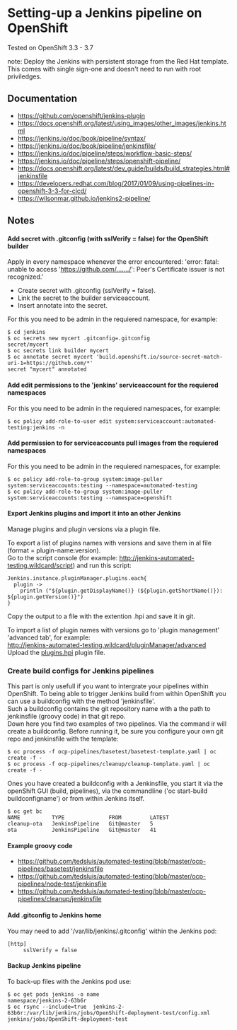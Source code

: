 # Setting-up a Jenkins pipeline on OpenShift
  
Tested on OpenShift 3.3 - 3.7  
  
note: Deploy the Jenkins with persistent storage from the Red Hat template. This comes with single sign-one and doesn't need to run with root priviledges.    
  
## Documentation
* https://github.com/openshift/jenkins-plugin
* https://docs.openshift.org/latest/using_images/other_images/jenkins.html
* https://jenkins.io/doc/book/pipeline/syntax/
* https://jenkins.io/doc/book/pipeline/jenkinsfile/
* https://jenkins.io/doc/pipeline/steps/workflow-basic-steps/
* https://jenkins.io/doc/pipeline/steps/openshift-pipeline/
* https://docs.openshift.org/latest/dev_guide/builds/build_strategies.html#jenkinsfile
* https://developers.redhat.com/blog/2017/01/09/using-pipelines-in-openshift-3-3-for-cicd/
* https://wilsonmar.github.io/jenkins2-pipeline/
  
## Notes  
   
#### Add secret with .gitconfig (with sslVerify = false) for the OpenShift builder 
Apply in every namespace whenever the error encountered: 'error: fatal: unable to access 'https://github.com/......./': Peer's Certificate issuer is not recognized.'  
* Create secret with .gitconfig (sslVerify = false).
* Link the secret to the builder serviceaccount. 
* Insert annotate into the secret.  
  
For this you need to be admin in the requiered namespace, for example:  
~~~
$ cd jenkins
$ oc secrets new mycert .gitconfig=.gitconfig
secret/mycert
$ oc secrets link builder mycert
$ oc annotate secret mycert 'build.openshift.io/source-secret-match-uri-1=https://github.com/*'
secret "mycert" annotated
~~~
   
#### Add edit permissions to the 'jenkins' serviceaccount for the requiered namespaces 
For this you need to be admin in the requiered namespaces, for example:   
~~~
$ oc policy add-role-to-user edit system:serviceaccount:automated-testing:jenkins -n 
~~~
    
#### Add permission to for serviceaccounts pull images from the requiered namespaces   
For this you need to be admin in the requiered namespaces, for example:  
~~~
$ oc policy add-role-to-group system:image-puller system:serviceaccounts:testing --namespace=automated-testing
$ oc policy add-role-to-group system:image-puller system:serviceaccounts:testing --namespace=openshift
~~~
   
#### Export Jenkins plugins and import it into an other Jenkins  
Manage plugins and plugin versions via a plugin file. 
  
To export a list of plugins names with versions and save them in al file (format = plugin-name:version).  
Go to the script console (for example: http://jenkins-automated-testing.wildcard/script) and run this script:    
~~~
Jenkins.instance.pluginManager.plugins.each{
  plugin -> 
    println ("${plugin.getDisplayName()} (${plugin.getShortName()}): ${plugin.getVersion()}")
}
~~~
Copy the output to a file with the extention .hpi and save it in git.  
  
To import a list of plugin names with versions go to 'plugin management' 'advanced tab', for example:   
http://jenkins-automated-testing.wildcard/pluginManager/advanced   
Upload the [plugins.hpi](https://github.com/tedsluis/automated-testing/blob/master/plugins.hpi) plugin file. 
  
### Create build configs for Jenkins pipelines
This part is only usefull if you want to intergrate your pipelines within OpenShift. 
To being able to trigger Jenkins build from within OpenShift you can use a buildconfig with the method 'jenkinsfile'.  
Such a buildconfig contains the git repository name with a the path to jenkinsfile (groovy code) in that git repo.  
Down here you find two examples of two pipelines. Via the command ir will create a buildconfig. Before running it, be sure you configure your own git repo and jenkinsfile with the template:  
~~~
$ oc process -f ocp-pipelines/basetest/basetest-template.yaml | oc create -f -
$ oc process -f ocp-pipelines/cleanup/cleanup-template.yaml | oc create -f -
~~~
  
Ones you have created a buildconfig with a Jenkinsfile, you start it via the openShift GUI (build, pipelines), via the commandline ('oc start-build buildconfigname') or from within Jenkins itself.   
   
~~~
$ oc get bc
NAME          TYPE              FROM         LATEST
cleanup-ota   JenkinsPipeline   Git@master   5
ota           JenkinsPipeline   Git@master   41
~~~
  
#### Example groovy code
* https://github.com/tedsluis/automated-testing/blob/master/ocp-pipelines/basetest/jenkinsfile  
* https://github.com/tedsluis/automated-testing/blob/master/ocp-pipelines/node-test/jenkinsfile  
* https://github.com/tedsluis/automated-testing/blob/master/ocp-pipelines/cleanup/jenkinsfile  
     
#### Add .gitconfig to Jenkins home 
You may need to add '/var/lib/jenkins/.gitconfig' within the Jenkins pod: 
~~~
[http]
     sslVerify = false
~~~
   
#### Backup Jenkins pipeline
To back-up files with the Jenkins pod use:  
~~~
$ oc get pods jenkins -o name
namespace/jenkins-2-63b6r
$ oc rsync --include=true  jenkins-2-63b6r:/var/lib/jenkins/jobs/OpenShift-deployment-test/config.xml jenkins/jobs/OpenShift-deployment-test
~~~

